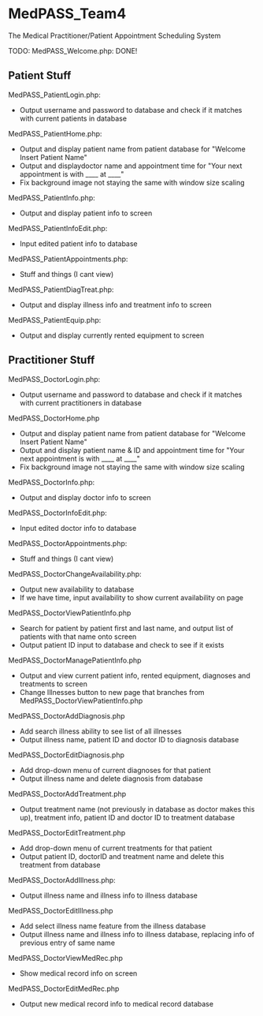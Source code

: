 # MedPASS_Team4
The Medical Practitioner/Patient Appointment Scheduling System

TODO:
MedPASS_Welcome.php: DONE!

Patient Stuff
----------------------------------------------------------------------------------------------------
MedPASS_PatientLogin.php:
 - Output username and password to database and check if it matches with current patients in database 

MedPASS_PatientHome.php:
- Output and display patient name from patient database for "Welcome Insert Patient Name"
- Output and displaydoctor name and appointment time for "Your next appointment is with ____ at ____"
- Fix background image not staying the same with window size scaling

MedPASS_PatientInfo.php:
- Output and display patient info to screen

MedPASS_PatientInfoEdit.php:
- Input edited patient info to database

MedPASS_PatientAppointments.php:
- Stuff and things (I cant view)

MedPASS_PatientDiagTreat.php:
- Output and display illness info and treatment info to screen

MedPASS_PatientEquip.php:
- Output and display currently rented equipment to screen

Practitioner Stuff
---------------------------------------------------------------------
MedPASS_DoctorLogin.php:
- Output username and password to database and check if it matches with current practitioners in database 

MedPASS_DoctorHome.php
- Output and display patient name from patient database for "Welcome Insert Patient Name"
- Output and display patient name & ID and appointment time for "Your next appointment is with ____ at ____"
- Fix background image not staying the same with window size scaling

MedPASS_DoctorInfo.php:
- Output and display doctor info to screen

MedPASS_DoctorInfoEdit.php:
- Input edited doctor info to database

MedPASS_DoctorAppointments.php:
- Stuff and things (I cant view)

MedPASS_DoctorChangeAvailability.php:
- Output new availability to database
- If we have time, input availability to show current availability on page
 
MedPASS_DoctorViewPatientInfo.php
- Search for patient by patient first and last name, and output list of patients with that name onto screen
- Output patient ID input to database and check to see if it exists

MedPASS_DoctorManagePatientInfo.php
- Output and view current patient info, rented equipment, diagnoses and treatments to screen
- Change Illnesses button to new page that branches from MedPASS_DoctorViewPatientInfo.php

MedPASS_DoctorAddDiagnosis.php
- Add search illness ability to see list of all illnesses
- Output illness name, patient ID and doctor ID to diagnosis database

MedPASS_DoctorEditDiagnosis.php
- Add drop-down menu of current diagnoses for that patient
- Output illness name and delete diagnosis from database

MedPASS_DoctorAddTreatment.php
- Output treatment name (not previously in database as doctor makes this up), treatment info, patient ID 
   and doctor ID to treatment database

MedPASS_DoctorEditTreatment.php
- Add drop-down menu of current treatments for that patient
- Output patient ID, doctorID and treatment name and delete this treatment from database
 
MedPASS_DoctorAddIllness.php:
- Output illness name and illness info to illness database

MedPASS_DoctorEditIllness.php
- Add select illness name feature from the illness database
- Output illness name and illness info to illness database, replacing info of previous entry of same name

MedPASS_DoctorViewMedRec.php
- Show medical record info on screen

MedPASS_DoctorEditMedRec.php
- Output new medical record info to medical record database
